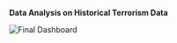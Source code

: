 **Data Analysis on Historical Terrorism Data**

![Final Dashboard](https://github.com/Shouvik078/Exploratory-Data-Analysis-On-Global-Terrorism/assets/106507099/560dca8f-bc89-4792-b8d0-7202451bdf03)

